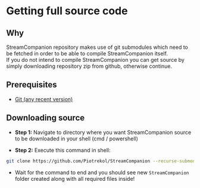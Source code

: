 # Getting full source code

## Why

StreamCompanion repository makes use of git submodules which need to be fetched in order to be able to compile StreamCompanion itself.  
If you do not intend to compile StreamCompanion you can get source by simply downloading repository zip from github, otherwise continue.

## Prerequisites

* [Git (any recent version)](https://git-scm.com/downloads)

## Downloading source

* **Step 1:** Navigate to directory where you want StreamCompanion source to be downloaded in your shell (cmd / powershell)

* **Step 2:** Execute this command in shell:

```bash
git clone https://github.com/Piotrekol/StreamCompanion --recurse-submodules
```

* Wait for the command to end and you should see new `StreamCompanion` folder created along with all required files inside!
